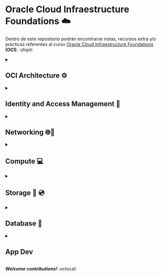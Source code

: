 # Oracle Cloud Infraestructure Foundations ☁️

Dentro de este repositorio podrán encontrarse notas, recursos extra y/o prácticas referentes al curso [Oracle Cloud Infraestructure Foundations](https://mylearn.oracle.com/component/-/108432/166230) **(OCI)**. :shipit: 


<details><summary><h2> OCI Architecture ⚙️ </h2></summary>

♦️ Conceptos básicos:
    
* **Región:** Es un área localizada geográficamente que consta de uno o más _dominios de disponibilidad_.

* **Dominios de disponibilidd:** (O medios de disponibilidad) Son uno o más _centros de datos tolerantes a fallos_ que se ubican dentro de _una región_ que se conectan entre sí por una red de banda ancha.

* **Dominios de errores:** Es una agrupación de HW e infraestructura dentro de un _dominio de disponibilidad_ para proporcionar anti-afinidad. También conocidos como centros de datos lógicos.

♦️ **Para elegir una región** 
 1) Elegir la región más cercana a los usuarios 
     * Latencia baja
     * Rendimiento alto
 2) Requisitos de residencia y conformidad de datos
 3) Disponibilidad del servicio
    
##

**A considerar:** 💡
    
 📍
    
 📍
    
 📍
    
 📍
    
 ##
    
</details>

<details><summary><h2> Identity and Access Management 👥 <h/2></summary>

📝 **IAM**

Conocido como Control de Acceso Detallado o Servicio de Control de Acceso basado en roles.

* AuthN: Autenticación > lidida con la identidad o _quién es alguien_

* AuthZ: Autorización > lidia con el permiso o _lo que alguien puede hacer_

* Dominios de identidad: Contenedor para usuarios de grupos 

📝 **Compartments**

El compartimento raiz es una construcción lógica donde se pueden mantener todos los recursos en la nube.

* Se crean para aislamiento y control de acceso

* Cada recursp que se crea pertenece a un único compartimento

* Se pueden escribir políticas para evitar que los usuarios accedan a recursos de una región específica.

* Todos los compartimentos que se crean son globales y están disponibles en todas las regiones a las que se tenga acceso

* Se pueden crear compartimentos anadidos

📝 **AuthN and AuthZ**

Un principal es una entidad de IAM que puede interactuar con recursos de OCI. Existen 2 tipos de principales:
    * Los usuarios: Las personas que inician sesión en la consola de CLI o SDK, seres humanos que realmente utilizan los recursos en la nube.
    * Los recursos

* Autenticación o AuthN: Claves de firma de API (públicas y privadas), los tokens que son cadenas de token generadas por Oracle.

* Autorización o AuthZ: Se ocupa de los permisos y de averiguar qué permisos tiene. En OCI se realiza mediante políticas de IAM. Las políticas se pueden asociar a un compartimento o se pueden asociar a un arrendamiento. 

* Niveles de Verbs: Administrador/Manage, Uso/Use, Lectura/Read e Inspección/Inspect.

📝 **Tenancy Setup**

Tenancy Admin > OCI Admin > OCI-admin-groups > Policies > name-compartment

Mejores prácticas:
1) No usar la cuenta de admin de arrendamiento para operaciones diarias.
2) Crear compartimentos dedicados para aislar recursos
3) Aplicar el uso de la autenticación multifactor

Ejemplo para otorgar permisos de admin a un grupo de administradores de OCI:
    
![ ](imgOCI/OCI-create-policy.png)
    
</details>

<details><summary><h2> Networking 🌐📡 <h/2></summary>

📝 **VCN Introduction**

Una _red virtual en la nube_ (Virtual Cloud Network - VCN) es una red privada definida por sw que se crea en Oracle Cloud.
    
* Se utiliza para la comunicación segura.
* Vive en una región de OCI. Se trata de un servicio regional.
* Tiene alta disponibilidad, escalabilidad y seguridad.
    
Internet Gateway: Se trata de una puerta de enlace que permita una ampliación masiva, una alta disponibilidad y que se utiliza para la comunicación con cualquier elemento de Internet.
    
📝 **VCN Routing**
    
Enrutamiento de OCI. La VCN utiliza _tablas de rutas_ para enviar tráfico fuera de la VCN a Internet, redes locales o a las VCN con intercambio de tráfico, y analiza cada uno de dichos escenarios.     
    
📝 **VCN Security**
    
Lista de seguridad. Reglas de firewall asociadas a una subred y aplica a todas las instancias de la subred.
    
Consta de reglas que especifican el tipo de tráfico permitido dentro o fuera de la subred. Esto se aplica a una instancia determinada, tanto si si se está hablando con otra instancia VCN como un host fuera de la VCN.
    
Firewall rules:
    
1) Estas reglas pueden tener estado o no tener estado.
2) El tráfico pasa de la primera subred a la segunda subred.
    
Grupos de seguridad de red o NSG: Se trata de una construcción muy similar como lista de seguridad, pero la diferencia clave es que se aplican sólo a un juego de tarjetas de interfaz de red virtual en una única VCN.
    
Los NSG pueden ser el origen o destino de las reglas.    
    
📝**Load Balancer**
    
Equilibrador de carga en OCI. Se utiliza para lograr una alta disponibilidad y también para lograr escalabilidad.

a) También se conoce como proxi inverso.    
b) Protege los distintos servidores backend.    
    
La capa 7 significa que comprende HTTP y HTTPS en el modelo OSI.     

Unidad flexible: Se define el mínimo y el máximo, se define el rango 
Forma dinámica: Se predefinen las unidades (micro, pequeño, mediano, grande)    
    
</details>

    
<details><summary><h2> Compute 💻 </h2></summary>

📢 **Introducción al cómputo**
    
 Noción de unidad flexible: Significa que puede elegir su propio curso, procesadores de CPU y propi memoria. 
    
* _Flexibilidad_ para una configuración propia.
    
📢 **Instance Basics**

Una instancia es el equivalente a _un host de recursos informáticos_.

* Tiene dependencias

📌 Una región de Oracle está formada por varios dominios de disponibilidad.

📌 Un dominio de siponibilidad es un centro de datos

📌 La primera dependencia que tiene el servicio informático o los hosts informáticos es la red virtual en la nube

📌 Para poner en marcha una instancia informática se necesita una red virtual en la nube.

📌 Se deben crear subredes para poner en marcha un host de recursos informáticos.

📌 Las redes son una construcción virtual.

📌 Otro conjuntos de dpendencias que tienen las instancias informáticas:

* Volúmen de inicio

* Disco de inicio

* Volúmenes en bloque

**Migración en directo**

📌 La ideas es que si uno de los hosts de recursos informáticos cae, hay un problema, la máquina virtual migraria a otro host del centro de datos y será transparente para el usuario.

📢 **Cloud Shell**

* La idea es que no necesita ninguna instlación local.

* Puede usarse para ejecutar OCI-CLI u otras utilidades.

📢 **Scaling**

Escalado o ampliación

Escala vertical: Significa que está ampliando o reduciendo las unidades de instancia. Puede escalar el cursos, la memoria, y algunas de las otras características escalan en consecuencia.

* Cuando se escala hacia arriba o hacia abajo, hay un tiempo de inactividad necesarios, porque va a otro host y eso requiere algún tiempo de inactividad.

* Como _buena practica_ se debería detener la instancia antes de realizar cualquier tipo de ampliación vertical.

Escala horizontal: o escala automática. Significa que agrega mas máquinas virtuales de la misma unidad o que toma un poco más de la misma unidad. 

* Permite el despliegue a gran escala de máquinas virtuales. 

📌 Si una máquina virtual falla, otras pueden seguir trabajando.

📌 Puede hacer coincidir la demanda de tráfico agregando a la eliminación de las máquinas virtuales automáticamente.

📌 Pasos a seguir para obtener la escala automática:

1) Tener una instancia en ejecución en la que se quiera realizar la escala automática > crear plantilla (configuración en terminología OCI) o un sello (características de imagen de SO, memoria, etc).

2) Crear Pool de Instancia. Es la recopilación de esas instancias con antelación. Se pueden gestionar TODAS como UNA SOLA (se podría hacer todo al mismo tiempo). 

3) Utilizar Pool de Instancias, escribir reglas, 

📌 Ventajas:

* Ofrece una alta disponibilidad

* Satisface la demanda de tráfico


📢 **OS Management Service**

Gestión del Sistema Operativo

Ayuda a los Sysadmins a automatizar la gestión de las instancias de Oracle Linux y Windows Server 

Gestión automatizada de parches: Los parches se suelen publicar según sea necesario para corregir errores, mejorar el rendimiento o agregar nuevas funciones a los sistemas operativos. 

Gestión simplificada de paquetes: Consiste en instalar, aplicar parches y aliminar paquetes de software. 

##

**A considerar:** 💡
    
 📍
    
 📍
    
 📍
    
 📍
    
 ##
</details>

<details><summary><h2> Storage 💾 💿  </h2></summary>

🔆 La persistencia significa que los datos se almacenan de forma segura.

🔆 La durabilidad significa realizar varias copias de los datos, replicando los datos 

🔆 Conectividad

🔆 Protocolo

📎 **Local NVMe**

Dominio de disponibilidad que tiene un servidor de calculo y un alamacenamiento conectado localmente > almacenamiento con conexión local > unidades de estado sólido NVMe > ofrece cientos de miles de IOPS 
...

##

**A considerar:** 💡
    
 📍
    
 📍
    
 📍
    
 📍
    
 ##
</details>
    
    
<details><summary><h2> Database 🔎 </h2></summary>

**Database Instroduction 🔥**

    
**Autonomous DB**

    
**DB Systems**

    
**MySQL**
    
    
**NoSQL**
    
##

**A considerar:** 💡
    
 📍
    
 📍
    
 📍
    
 📍
    
 ##    


</details>
    
<details><summary><h2> App Dev </h2></summary>

##

**A considerar:** 💡
    
 📍
    
 📍
    
 📍
    
 📍
    
 ##
</details>

_**Welcome contributions!**_ :octocat:

